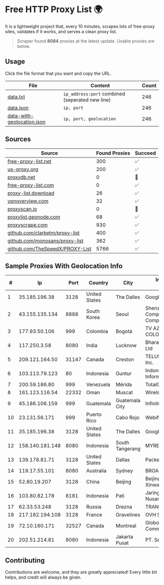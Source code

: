 
# Free HTTP Proxy List 🌍

It is a lightweight project that, every 10 minutes, scrapes lots of free-proxy sites, validates if it works, and serves a clean proxy list.


> Scraper found **8084** proxies at the latest update. Usable proxies are below.

## Usage

Click the file format that you want and copy the URL.


|File|Content|Count|
|----|-------|-----|
|[data.txt](https://raw.githubusercontent.com/themiralay/Proxy-List-World/master/data.txt)|`ip_address:port` combined (seperated new line)|246|
|[data.json](https://raw.githubusercontent.com/themiralay/Proxy-List-World/master/data.json)|`ip, port`|246|
|[data-with-geolocation.json](https://raw.githubusercontent.com/themiralay/Proxy-List-World/master/data-with-geolocation.json)|`ip, port, geolocation`|246|

## Sources

|Source|Found Proxies|Succeed|
|------|-------------|-------|
|[free-proxy-list.net](https://free-proxy-list.net)|300|✅|
|[us-proxy.org](https://www.us-proxy.org)|200|✅|
|[proxydb.net](http://proxydb.net)|0|🚫|
|[free-proxy-list.com](https://free-proxy-list.com/?page=&port=&type%5B%5D=http&type%5B%5D=https&up_time=0&search=Search)|0|✅|
|[proxy-list.download](https://www.proxy-list.download/HTTP)|26|✅|
|[vpnoverview.com](https://vpnoverview.com/privacy/anonymous-browsing/free-proxy-servers)|32|✅|
|[proxyscan.io](https://www.proxyscan.io)|0|🚫|
|[proxylist.geonode.com](https://proxylist.geonode.com/api/proxy-list?limit=300&page=1&sort_by=lastChecked&sort_type=desc&protocols=http,https)|68|✅|
|[proxyscrape.com](https://api.proxyscrape.com/v2/?request=displayproxies&protocol=http&timeout=10000&country=all&ssl=all&anonymity=all)|930|✅|
|[github.com/clarketm/proxy-list](https://raw.githubusercontent.com/clarketm/proxy-list/master/proxy-list-raw.txt)|400|✅|
|[github.com/monosans/proxy-list](https://raw.githubusercontent.com/monosans/proxy-list/main/proxies/http.txt)|362|✅|
|[github.com/TheSpeedX/PROXY-List](https://raw.githubusercontent.com/TheSpeedX/PROXY-List/master/http.txt)|5766|✅|


## Sample Proxies With Geolocation Info

|#|Ip|Port|Country|City|Internet Service Provider|
|-|--|----|-------|----|-------------------------|
|1|35.185.196.38|3128|United States|The Dalles|Google LLC|
|2|43.155.135.134|8888|South Korea|Seoul|Shenzhen Tencent Computer Systems Company Limited|
|3|177.93.50.106|999|Colombia|Bogotá|TV AZTECA SUCURSAL COLOMBIA|
|4|117.250.3.58|8080|India|Lucknow|Bharat Sanchar Nigam Ltd|
|5|209.121.164.50|31147|Canada|Creston|TELUS Communications Inc.|
|6|103.113.79.123|80|Indonesia|Guntur|Indonesia Network Information Center|
|7|200.59.186.80|999|Venezuela|Mérida|TotalCom Venezuela C.A.|
|8|161.123.116.54|22332|Oman|Muscat|Wirels Connect|
|9|45.186.106.159|999|Guatemala|Guatemala City|Infinitum S.A.|
|10|23.131.56.171|999|Puerto Rico|Cabo Rojo|Webiffi LLC|
|11|35.185.196.38|3128|United States|The Dalles|Google LLC|
|12|158.140.181.148|8080|Indonesia|South Tangerang|MYREPUBLIC|
|13|139.178.81.71|3128|United States|Dallas|Packet Host, Inc.|
|14|119.17.55.101|8080|Australia|Sydney|BROADBANDSOLUTIONS|
|15|52.80.19.207|3128|China|Beijing|Beijing Guanghuan Xinwang Digital|
|16|103.80.82.178|8181|Indonesia|Pati|Jaringanku Sarana Nusantara|
|17|62.33.53.248|3128|Russia|Drezna|TRANS-TELECOM|
|18|217.182.194.108|3128|France|Gravelines|OVH SAS|
|19|72.10.160.171|32527|Canada|Montreal|GloboTech Communications|
|20|202.51.214.81|8080|Indonesia|Jakarta Pusat|PT. Sejahtera Globalindo|



## Contributing

Contributions are welcome, and they are greatly appreciated! Every
little bit helps, and credit will always be given.

